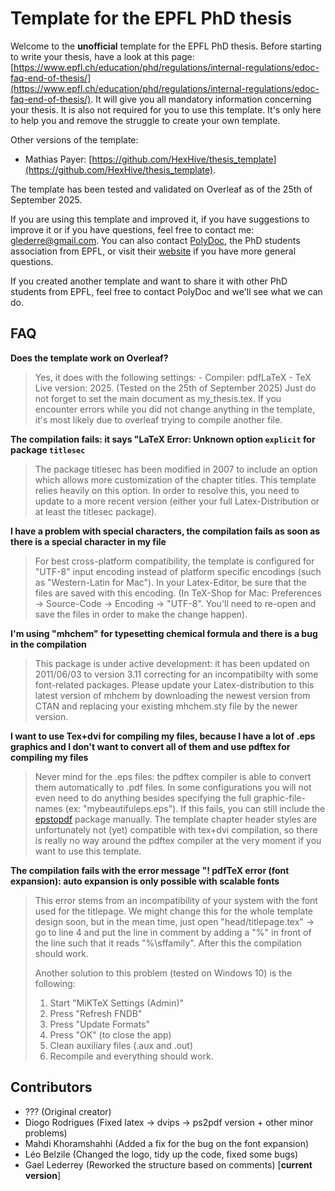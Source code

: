 # Template for the EPFL PhD thesis

Welcome to the **unofficial** template for the EPFL PhD thesis. Before starting to write your thesis, have a look at this page: [https://www.epfl.ch/education/phd/regulations/internal-regulations/edoc-faq-end-of-thesis/](https://www.epfl.ch/education/phd/regulations/internal-regulations/edoc-faq-end-of-thesis/). It will give you all mandatory information concerning your thesis. It is also not required for you to use this template. It's only here to help you and remove the struggle to create your own template. 

Other versions of the template:
- Mathias Payer: [https://github.com/HexHive/thesis_template](https://github.com/HexHive/thesis_template).

The template has been tested and validated on Overleaf as of the 25th of September 2025.

If you are using this template and improved it, if you have suggestions to improve it or if you have questions, feel free to contact me: [glederre@gmail.com](mailto:glederre@gmail.com). You can also contact [PolyDoc](mailto:polydoc@epfl.ch), the PhD students association from EPFL, or visit their [website](http://polydoc.epfl.ch) if you have more general questions.

If you created another template and want to share it with other PhD students from EPFL, feel free to contact PolyDoc and we'll see what we can do. 

## FAQ 

**Does the template work on Overleaf?**
> Yes, it does with the following settings: - Compiler: pdfLaTeX - TeX Live version: 2025. (Tested on the 25th of September 2025) Just do not forget to set the main document as my_thesis.tex. If you encounter errors while you did not change anything in the template, it's most likely due to overleaf trying to compile another file. 

**The compilation fails: it says "LaTeX Error: Unknown option `explicit` for package `titlesec`**
> The package titlesec has been modified in 2007 to include an option which allows more customization of the chapter titles. This template relies heavily on this option. In order to resolve this, you need to update to a more recent version (either your full Latex-Distribution or at least the titlesec package).

**I have a problem with special characters, the compilation fails as soon as there is a special character in my file**
> For best cross-platform compatibility, the template is configured for "UTF-8" input encoding instead of platform specific encodings (such as "Western-Latin for Mac"). In your Latex-Editor, be sure that the files are saved with this encoding.
(In TeX-Shop for Mac: Preferences -&gt; Source-Code -&gt; Encoding -&gt; "UTF-8". You'll need to re-open and save the files in order to make the change happen).

**I'm using "mhchem" for typesetting chemical formula and there is a bug in the compilation**
> This package is under active development: it has been updated on 2011/06/03 to version 3.11 correcting for an incompatibilty with some font-related packages. Please update your Latex-distribution to this latest version of mhchem by downloading the newest version from CTAN and replacing your existing mhchem.sty file by the newer version.

**I want to use Tex+dvi for compiling my files, because I have a lot of .eps graphics and I don't want to convert all of them and use pdftex for compiling my files**
> Never mind for the .eps files: the pdftex compiler is able to convert them automatically to .pdf files. In some configurations you will not even need to do anything besides specifying the full graphic-file-names (ex: "mybeautifuleps.eps"). If this fails, you can still include the [epstopdf](https://ctan.org/pkg/epstopdf?lang=en) package manually.
The template chapter header styles are unfortunately not (yet) compatible with tex+dvi compilation, so there is really no way around the pdftex compiler at the very moment if you want to use this template.

**The compilation fails with the error message "! pdfTeX error (font expansion): auto expansion is only possible with scalable fonts**
> This error stems from an incompatibility of your system with the font used for the titlepage. We might change this for the whole template design soon, but in the mean time, just open "head/titlepage.tex" -&gt; go to line 4 and put the line in comment by adding a "%" in front of the line such that it reads "%\sffamily". After this the compilation should work.
>
> Another solution to this problem (tested on Windows 10) is the following:
>  1. Start "MiKTeX Settings (Admin)"
>  2. Press "Refresh FNDB"
>  3. Press "Update Formats"
>  4. Press "OK" (to close the app)
>  5. Clean auxiliary files (.aux and .out)
>  6. Recompile and everything should work.

## Contributors

* ??? (Original creator)
* Diogo Rodrigues (Fixed latex -> dvips -> ps2pdf version + other minor problems)
* Mahdi Khoramshahhi (Added a fix for the bug on the font expansion) 
* Léo Belzile (Changed the logo, tidy up the code, fixed some bugs)
* Gael Lederrey (Reworked the structure based on comments) [**current version**]
